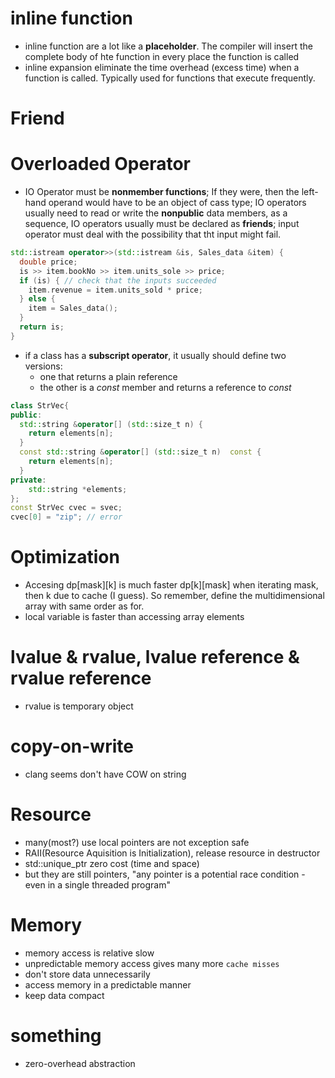 # inline function
* inline function are a lot like a **placeholder**. The compiler will insert the complete body of hte function in every place the function is called
* inline expansion eliminate the time overhead (excess time) when a function is called. Typically used for functions that execute frequently.

# Friend

# Overloaded Operator
* IO Operator must be **nonmember functions**; If they were, then the left-hand operand would have to be an object of cass type; IO operators usually need to read or write the **nonpublic** data members, as a sequence, IO operators usually must be declared as **friends**; input operator must deal with the possibility that tht input might fail.
```C++
std::istream operator>>(std::istream &is, Sales_data &item) {
  double price;
  is >> item.bookNo >> item.units_sole >> price;
  if (is) { // check that the inputs succeeded
    item.revenue = item.units_sold * price;
  } else {
    item = Sales_data();
  }
  return is;
}
```
* if a class has a **subscript operator**, it usually should define two versions: 
	* one that returns a plain reference
	* the other is a *const* member and returns a reference to *const*
```C++
class StrVec{
public:
  std::string &operator[] (std::size_t n) {
    return elements[n];
  }
  const std::string &operator[] (std::size_t n)  const {
    return elements[n];
  }
private:
	std::string *elements;
};
const StrVec cvec = svec;
cvec[0] = "zip"; // error
```

# Optimization
* Accesing dp[mask][k] is much faster dp[k][mask] when iterating mask, then k
  due to cache (I guess).  So remember, define the multidimensional array with
  same order as for.
* local variable is faster than accessing array elements


# lvalue & rvalue, lvalue reference & rvalue reference
* rvalue is temporary object


# copy-on-write
* clang seems don't have COW on string

# Resource
* many(most?) use local pointers are not exception safe
* RAII(Resource Aquisition is Initialization), release resource in destructor
* std::unique_ptr zero cost (time and space)
* but they are still pointers, "any pointer is a potential race condition - even
  in a single threaded program"

# Memory
* memory access is relative slow
* unpredictable memory access gives many more `cache misses`
* don't store data unnecessarily
* access memory in a predictable manner
* keep data compact


# something
* zero-overhead abstraction

